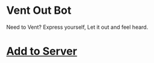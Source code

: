 # Vent Out Bot

Need to Vent? Express yourself, Let it out and feel heard.

# [Add to Server](https://discord.com/api/oauth2/authorize?client_id=1117171268333080716&permissions=8&scope=bot)
